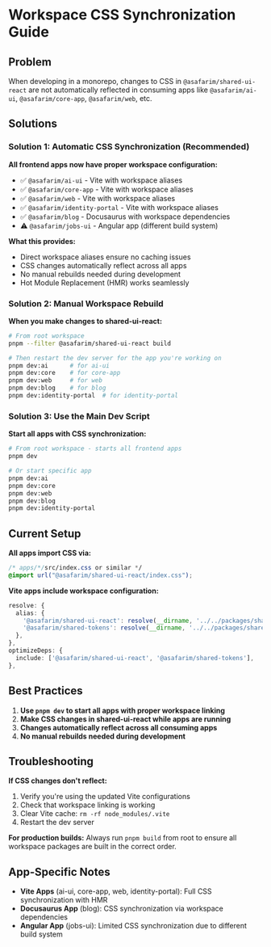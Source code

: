 # Workspace CSS Synchronization Guide

## Problem
When developing in a monorepo, changes to CSS in `@asafarim/shared-ui-react` are not automatically reflected in consuming apps like `@asafarim/ai-ui`, `@asafarim/core-app`, `@asafarim/web`, etc.

## Solutions

### Solution 1: Automatic CSS Synchronization (Recommended)

**All frontend apps now have proper workspace configuration:**
- ✅ `@asafarim/ai-ui` - Vite with workspace aliases
- ✅ `@asafarim/core-app` - Vite with workspace aliases  
- ✅ `@asafarim/web` - Vite with workspace aliases
- ✅ `@asafarim/identity-portal` - Vite with workspace aliases
- ✅ `@asafarim/blog` - Docusaurus with workspace dependencies
- ⚠️ `@asafarim/jobs-ui` - Angular app (different build system)

**What this provides:**
- Direct workspace aliases ensure no caching issues
- CSS changes automatically reflect across all apps
- No manual rebuilds needed during development
- Hot Module Replacement (HMR) works seamlessly

### Solution 2: Manual Workspace Rebuild

**When you make changes to shared-ui-react:**
```bash
# From root workspace
pnpm --filter @asafarim/shared-ui-react build

# Then restart the dev server for the app you're working on
pnpm dev:ai      # for ai-ui
pnpm dev:core    # for core-app
pnpm dev:web     # for web
pnpm dev:blog    # for blog
pnpm dev:identity-portal  # for identity-portal
```

### Solution 3: Use the Main Dev Script

**Start all apps with CSS synchronization:**
```bash
# From root workspace - starts all frontend apps
pnpm dev

# Or start specific app
pnpm dev:ai
pnpm dev:core
pnpm dev:web
pnpm dev:blog
pnpm dev:identity-portal
```

## Current Setup

**All apps import CSS via:**
```css
/* apps/*/src/index.css or similar */
@import url("@asafarim/shared-ui-react/index.css");
```

**Vite apps include workspace configuration:**
```typescript
resolve: {
  alias: {
    '@asafarim/shared-ui-react': resolve(__dirname, '../../packages/shared-ui-react'),
    '@asafarim/shared-tokens': resolve(__dirname, '../../packages/shared-tokens'),
  },
},
optimizeDeps: {
  include: ['@asafarim/shared-ui-react', '@asafarim/shared-tokens'],
},
```

## Best Practices

1. **Use `pnpm dev` to start all apps with proper workspace linking**
2. **Make CSS changes in shared-ui-react while apps are running**
3. **Changes automatically reflect across all consuming apps**
4. **No manual rebuilds needed during development**

## Troubleshooting

**If CSS changes don't reflect:**
1. Verify you're using the updated Vite configurations
2. Check that workspace linking is working
3. Clear Vite cache: `rm -rf node_modules/.vite`
4. Restart the dev server

**For production builds:**
Always run `pnpm build` from root to ensure all workspace packages are built in the correct order.

## App-Specific Notes

- **Vite Apps** (ai-ui, core-app, web, identity-portal): Full CSS synchronization with HMR
- **Docusaurus App** (blog): CSS synchronization via workspace dependencies
- **Angular App** (jobs-ui): Limited CSS synchronization due to different build system
